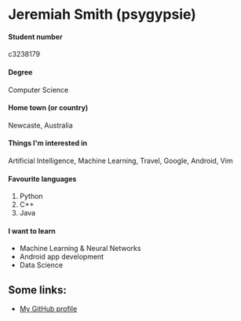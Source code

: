 # Jeremiah Smith (psygypsie)

#### Student number

c3238179	

#### Degree

Computer Science

#### Home town (or country)

Newcaste, Australia

#### Things I'm interested in

Artificial Intelligence, Machine Learning, Travel, Google, Android, Vim

#### Favourite languages 

 1. Python
 2. C++
 3. Java


#### I want to learn

 * Machine Learning & Neural Networks
 * Android app development
 * Data Science


## Some links:

 * [My GitHub profile](https://github.com/psygypsie)
